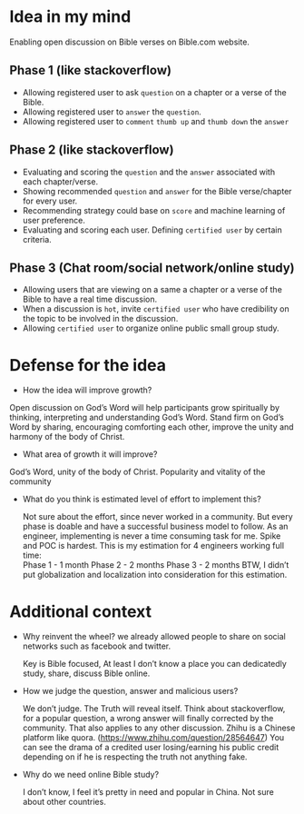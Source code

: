 # Idea in my mind

Enabling open discussion on Bible verses on Bible.com website.

## Phase 1 (like stackoverflow)
 - Allowing registered user to ask `question` on a chapter or a verse of the Bible. 
 - Allowing registered user to `answer` the `question`.
 - Allowing registered user to `comment` `thumb up` and `thumb down` the `answer`

## Phase 2 (like stackoverflow)
 - Evaluating and scoring the `question` and the `answer` associated with each chapter/verse.
 - Showing recommended `question` and `answer` for the Bible verse/chapter for every user.
 - Recommending strategy could base on `score` and machine learning of user preference.
 - Evaluating and scoring each user. Defining `certified user` by certain criteria.

## Phase 3 (Chat room/social network/online study)
 - Allowing users that are viewing on a same a chapter or a verse of the Bible to have a real time discussion. 
- When a discussion is `hot`, invite `certified user` who have credibility on the topic to be involved in the discussion.
- Allowing `certified user` to organize online public small group study.

# Defense for the idea

- How the idea will improve growth?

Open discussion on God’s Word will help participants grow spiritually by thinking, interpreting and understanding God’s Word. Stand firm on God’s Word by sharing, encouraging comforting each other, improve the unity and harmony of the body of Christ. 

- What area of growth it will improve?

God’s Word, unity of the body of Christ.
Popularity and vitality of the community
  
- What do you think is estimated level of effort to implement this?

    Not sure about the effort, since never worked in a community. 
But every phase is doable and have a successful business model to follow.
As an engineer, implementing is never a time consuming task for me. Spike and POC is hardest.
This is my estimation for 4 engineers working full time:  
Phase 1  - 1 month
Phase 2  - 2 months
Phase 3  - 2 months
BTW, I didn’t put globalization and localization into consideration for this estimation. 

# Additional context
- Why reinvent the wheel? we already allowed people to share on social networks such as facebook and twitter.

    Key is Bible focused, At least I don’t know a place you can dedicatedly study, share, discuss Bible online.

- How we judge the question, answer and malicious users?

    We don’t judge. The Truth will reveal itself. 
Think about stackoverflow, for a popular question, a wrong answer will finally corrected by the community.
That also applies to any other discussion.  Zhihu is a Chinese platform like quora. (https://www.zhihu.com/question/28564647) You can see the drama of a credited user losing/earning his public credit depending on if he is respecting the truth not anything fake.

- Why do we need online Bible study?

    I don’t know, I feel it’s pretty in need and popular in China. Not sure about other countries.
